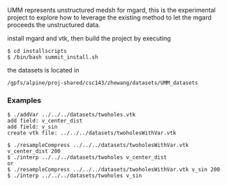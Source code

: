 UMM represents unstructured medsh for mgard, this is the experimental project to explore
how to leverage the existing method to let the mgard proceeds the unstructured data.


install mgard and vtk, then build the project by executing

```
$ cd installscripts
$ /bin/bash summit_install.sh
```

the datasets is located in 

```
/gpfs/alpine/proj-shared/csc143/zhewang/datasets/UMM_datasets
```

### Examples

```
$ ./addVar ../../../datasets/twoholes.vtk 
add field: v_center_dist
add field: v_sin
create vtk file: ../../../datasets/twoholesWithVar.vtk

$ ./resampleCompress ../../../datasets/twoholesWithVar.vtk v_center_dist 200
$ ./interp ../../../datasets/twoholes v_center_dist
or
$ ./resampleCompress ../../../datasets/twoholesWithVar.vtk v_sin 200
$ ./interp ../../../datasets/twoholes v_sin

```



